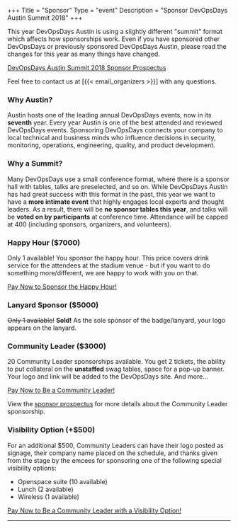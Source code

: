+++
Title = "Sponsor"
Type = "event"
Description = "Sponsor DevOpsDays Austin Summit 2018"
+++

This year DevOpsDays Austin is using a slightly different "summit" format which affects how sponsorships work.  Even if you have sponsored other DevOpsDays or previously sponsored DevOpsDays Austin, please read the changes for this year as many things have changed.

[DevOpsDays Austin Summit 2018 Sponsor Prospectus](https://drive.google.com/open?id=17FHnDiv4ps0RgPETsZO9ZuhOZiq_aQdr)

Feel free to contact us at [{{< email_organizers >}}] with any questions.

### Why Austin?

Austin hosts one of the leading annual DevOpsDays events, now in its **seventh** year. Every year Austin is one of the best attended and reviewed DevOpsDays events. Sponsoring DevOpsDays connects your company to local technical and business minds who influence decisions in security, monitoring, operations, engineering, quality, and product development.

### Why a Summit?

Many DevOpsDays use a small conference format, where there is a sponsor hall with tables, talks are preselected, and so on. While DevOpsDays Austin has had great success with this format in the past, this year we want to have a **more intimate event** that highly engages local experts and thought leaders. As a result, there will be **no sponsor tables this year**, and talks will be **voted on by participants** at conference time. Attendance will be capped at 400 (including sponsors, organizers, and volunteers).

### Happy Hour ($7000)

Only 1 available! You sponsor the happy hour. This price covers drink service for the attendees at the stadium venue - but if you want to do something more/different, we are happy to work with you on that. 

<a href="https://www.paypal.com/cgi-bin/webscr?cmd=_s-xclick&hosted_button_id=VWDJU8D6SF3DC" class="btn btn-info">Pay Now to Sponsor the Happy Hour!</a>

### Lanyard Sponsor ($5000)

~~Only 1 available!~~ **Sold!** As the sole sponsor of the badge/lanyard, your logo appears on the lanyard.

<a href="https://www.paypal.com/cgi-bin/webscr?cmd=_s-xclick&hosted_button_id=NDK4B5PHD99LN" class="btn btn-info" style="display:none;">Pay Now to Put Your Logo on the Lanyard!</a>

### Community Leader ($3000)

20 Community Leader sponsorships available. You get 2 tickets, the ability to put collateral on the **unstaffed** swag tables, space for a pop-up banner. Your logo and link will be added to the DevOpsDays site. And more...

<a href="https://www.paypal.com/cgi-bin/webscr?cmd=_s-xclick&hosted_button_id=ZUXRLSZNKH7GG" class="btn btn-info">Pay Now to Be a Community Leader!</a>

View the [sponsor prospectus](https://drive.google.com/open?id=17FHnDiv4ps0RgPETsZO9ZuhOZiq_aQdr) for more details about the Community Leader sponsorship.

### Visibility Option (+$500)

For an additional $500, Community Leaders can have their logo posted as signage, their company name placed on the schedule, and thanks given from the stage by the emcees for sponsoring one of the following special visibility options:

* Openspace suite (10 available)
* Lunch (2 available)
* Wireless (1 available)

<a href="https://www.paypal.com/cgi-bin/webscr?cmd=_s-xclick&hosted_button_id=E7JGQEEB6XTRU" class="btn btn-info">Pay Now to Be a Community Leader with a Visibility Option!</a>

<hr/>
